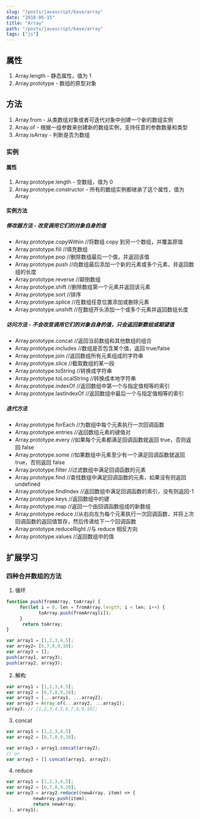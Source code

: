 ```yaml
---
slug: "/posts/javascript/base/array"
date: "2018-05-15"
title: "Array"
path: "/posts/javascript/base/array"
tags: ["js"]
---
```

## 属性

1. Array.length - 静态属性，值为 1
2. Array.prototype - 数组的原型对象

## 方法

1. Array.from - 从类数组对象或者可迭代对象中创建一个新的数组实例
2. Array.of - 根据一组参数来创建新的数组实例，支持任意的参数数量和类型
3. Array.isArray - 判断是否为数组

### 实例

#### 属性

1. Array.prototype.length - 空数组，值为 0
2. Array.prototype.constructor - 所有的数组实例都继承了这个属性，值为 Array

#### 实例方法

##### 修改器方法 - 改变调用它们的对象自身的值

-   Array.prototype.copyWithin //将数组 copy 到另一个数组，并覆盖原值
-   Array.prototype.fill //填充数组
-   Array.prototype.pop //删除数组最后一个值，并返回该值
-   Array.prototype.push //向数组最后添加一个新的元素或多个元素，并返回数组的长度
-   Array.prototype.reverse //颠倒数组
-   Array.prototype.shift //删除数组第一个元素并返回该元素
-   Array.prototype.sort //排序
-   Array.prototype.splice //在数组任意位置添加或删除元素
-   Array.prototype.unshift //在数组开头添加一个或多个元素并返回数组长度

##### 访问方法 - 不会改变调用它们的对象自身的值，只会返回新数组或期望值

-   Array.prototype.concat //返回当前数组和其他数组的组合
-   Array.prototype.includes //数组是否包含某个值，返回 true/false
-   Array.prototype.join //返回数组所有元素组成的字符串
-   Array.prototype.slice //截取数组的某一段
-   Array.prototype.toString //转换成字符串
-   Array.prototype.toLocalString //转换成本地字符串
-   Array.prototype.indexOf //返回数组中第一个与指定值相等的索引
-   Array.prototype.lastIndexOf //返回数组中最后一个与指定值相等的索引

##### 迭代方法

-   Array.prototype.forEach //为数组中每个元素执行一次回调函数
-   Array.prototype.entries //返回数组元素的键值对
-   Array.prototype.every //如果每个元素都满足回调函数就返回 true，否则返回 false
-   Array.prototype.some //如果数组中元素至少有一个满足回调函数就返回 true，否则返回 false
-   Array.prototype.filter //过滤数组中满足回调函数的元素
-   Array.prototype.find //查找数组中满足回调函数的元素，如果没有则返回 undefined
-   Array.prototype.findIndex //返回数组中满足回调函数的索引，没有则返回-1
-   Array.prototype.keys //返回数组中的键
-   Array.prototype.map //返回一个由回调函数组成的新数组
-   Array.prototype.reduce //从右向左为每个元素执行一次回调函数，并将上次回调函数的返回值暂存，然后传递给下一个回调函数
-   Array.prototype.reduceRight //与 reduce 相反方向
-   Array.prototype.values //返回数组中的值

## 扩展学习

### 四种合并数组的方法

1. 循环

``` javascript
function push(fromArray, toArray) {
     for(let i = 0, len = fromArray.length; i < len; i++) {
            toArray.push(fromArray[i]);
     }
      return toArray;
}

var array1 = [1,2,3,4,5];
var array2= [6,7,8,9,10];
var array3 = [];
push(array1, array3);
push(array2, array3);
```

2. 解构

``` javascript
var array1 = [1,2,3,4,5];
var array2 = [6,7,8,9,10];
var array3 = [...array1, ...array2];
var array3 = Array.of(...array2, ...array1);
array3; // [1,2,3,4,5,6,7,8,9,10];
```

3. concat

``` javascript
var array1 = [1,2,3,4,5]
var array2 = [6,7,8,9,10];

var array3 = array1.concat(array2);
// or
var array3 = [].concat(array1, array2);
```

4. reduce

``` javascript
var array1 = [1,2,3,4,5];
var array2 = [6,7,8,9,10];
var array3 = array2.reduce((newArray, item) => {
          newArray.push(item);
          return newArray;
 ), array1);
```